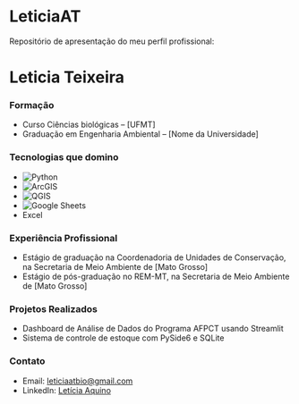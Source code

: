 # LeticiaAT
Repositório de apresentação do meu perfil profissional:

# Leticia Teixeira

### Formação
- Curso Ciências biológicas – [UFMT]
- Graduação em Engenharia Ambiental – [Nome da Universidade]

### Tecnologias que domino
- ![Python](https://img.shields.io/badge/-Python-3776AB?style=flat&logo=python&logoColor=white)
- ![ArcGIS](https://img.shields.io/badge/ArcGIS-2C7AC3.svg?style=flat&logo=ArcGIS&logoColor=white)
- ![QGIS](https://img.shields.io/badge/QGIS-589632.svg?style=flat&logo=QGIS&logoColor=white)
- ![Google Sheets](https://img.shields.io/badge/Google%20Sheets-34A853.svg?style=flat&logo=Google-Sheets&logoColor=white)
- Excel
 

### Experiência Profissional
- Estágio de graduação na Coordenadoria de Unidades de Conservação, na Secretaria de Meio Ambiente de [Mato Grosso]
- Estágio de pós-graduação no REM-MT, na Secretaria de Meio Ambiente de [Mato Grosso]

### Projetos Realizados
- Dashboard de Análise de Dados do Programa AFPCT usando Streamlit
- Sistema de controle de estoque com PySide6 e SQLite

### Contato
- Email: leticiaatbio@gmail.com
- LinkedIn: [Letícia Aquino](https://www.linkedin.com/in/let%C3%ADcia-aquino-185530351/)


